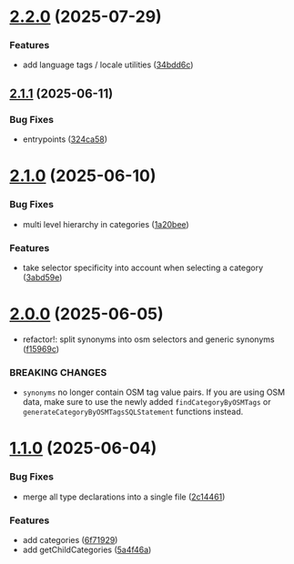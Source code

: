 # [2.2.0](https://github.com/sozialhelden/core/compare/v2.1.1...v2.2.0) (2025-07-29)


### Features

* add language tags / locale utilities ([34bdd6c](https://github.com/sozialhelden/core/commit/34bdd6c45b840d2662e3dedf5149ee77b758d702))

## [2.1.1](https://github.com/sozialhelden/core/compare/v2.1.0...v2.1.1) (2025-06-11)


### Bug Fixes

* entrypoints ([324ca58](https://github.com/sozialhelden/core/commit/324ca58dab5dd1687a01d9e4fcf49e9404d874e7))

# [2.1.0](https://github.com/sozialhelden/core/compare/v2.0.0...v2.1.0) (2025-06-10)


### Bug Fixes

* multi level hierarchy in categories ([1a20bee](https://github.com/sozialhelden/core/commit/1a20bee68d112d53e0b211ffaed3ebd59591b7ae))


### Features

* take selector specificity into account when selecting a category ([3abd59e](https://github.com/sozialhelden/core/commit/3abd59ee3bef46324e6e66b6cd78f94308ab3f91))

# [2.0.0](https://github.com/sozialhelden/core/compare/v1.1.0...v2.0.0) (2025-06-05)


* refactor!: split synonyms into osm selectors and generic synonyms ([f15969c](https://github.com/sozialhelden/core/commit/f15969cebe76700f77f3c4edd69e92c57b09484c))


### BREAKING CHANGES

* `synonyms` no longer contain OSM tag value pairs. If
you are using OSM data, make sure to use the newly added
`findCategoryByOSMTags` or `generateCategoryByOSMTagsSQLStatement`
functions instead.

# [1.1.0](https://github.com/sozialhelden/core/compare/v1.0.0...v1.1.0) (2025-06-04)


### Bug Fixes

* merge all type declarations into a single file ([2c14461](https://github.com/sozialhelden/core/commit/2c144614094a7510ce9fc125eda67239caab8289))


### Features

* add categories ([6f71929](https://github.com/sozialhelden/core/commit/6f7192918184013ded335839f3fe80e4f64d284e))
* add getChildCategories ([5a4f46a](https://github.com/sozialhelden/core/commit/5a4f46ad5fb8a2072b4dddee75c696b59c44d7f5))
